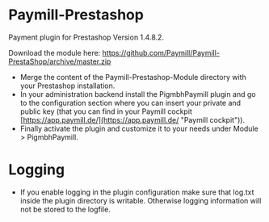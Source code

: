 Paymill-Prestashop
==================

Payment plugin for Prestashop Version 1.4.8.2.

Download the module here: https://github.com/Paymill/Paymill-PrestaShop/archive/master.zip

- Merge the content of the Paymill-Prestashop-Module directory with your Prestashop installation.
- In your administration backend install the PigmbhPaymill plugin and go to the configuration section where you can insert your private and public key (that you can find in your Paymill cockpit [https://app.paymill.de/](https://app.paymill.de/ "Paymill cockpit")).
- Finally activate the plugin and customize it to your needs under Module > PigmbhPaymill.

# Logging

- If you enable logging in the plugin configuration make sure that log.txt inside the plugin directory is writable. Otherwise logging information will not be stored to the logfile.